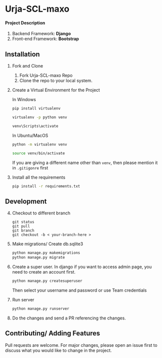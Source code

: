 # Urja-SCL-maxo

#### Project Description

1. Backend Framework: **Django**
2. Front-end Framework: **Bootstrap**

## Installation

1. Fork and Clone
    <ol>
    <li>Fork Urja-SCL-maxo Repo</li>
    <li>Clone the repo to your local system.</li>
    </ol>

2. Create a Virtual Environment for the Project

    In Windows
    ```bash
    pip install virtualenv
    ```
    ```bash
    virtualenv -p python venv
    ```
    ```bash
    venv\Scripts\activate
    ```

    In Ubuntu/MacOS
    ```bash
    python -m virtualenv venv

    source venv/bin/activate
    ```

   If you are giving a different name other than `venv`, then please mention it in `.gitigonre` first

3. Install all the requirements

    ```bash
    pip install -r requirements.txt
    ```
## Development

4. Checkout to different branch
     ```git
    git status
    git pull
    git branch
    git checkout -b < your-branch-here >
    ```

5. Make migrations/ Create db.sqlite3

    ```bash
    python manage.py makemigrations
    python manage.py migrate
    ```

6. Create a super user.
    In django if you want to access admin page, you need to create an account first.
    ```djangotemplate
    python manage.py createsuperuser
    ```
   Then select your username and password or use Team credentials

7. Run server
    ```bash
    python manage.py runserver
    ```

8. Do the changes and send a PR referencing the changes.


## Contributing/ Adding Features
   Pull requests are welcome. For major changes, please open an issue first to discuss what you would like to change in the project.
